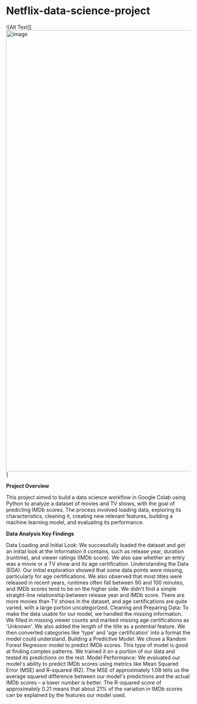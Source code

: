# Netflix-data-science-project
![Alt Text][<img width="1600" height="1200" alt="image" src="https://github.com/user-attachments/assets/fac526a2-1ff6-4d90-9139-bcaed9b5524d" />
]


**Project Overview**

This project aimed to build a data science workflow in Google Colab using Python to analyze a dataset of movies and TV shows, with the goal of predicting IMDb scores. The process involved loading data, exploring its characteristics, cleaning it, creating new relevant features, building a machine learning model, and evaluating its performance.

**Data Analysis Key Findings**

Data Loading and Initial Look: We successfully loaded the dataset and got an initial look at the information it contains, such as release year, duration (runtime), and viewer ratings (IMDb score). We also saw whether an entry was a movie or a TV show and its age certification.
Understanding the Data (EDA): Our initial exploration showed that some data points were missing, particularly for age certifications. We also observed that most titles were released in recent years, runtimes often fall between 90 and 100 minutes, and IMDb scores tend to be on the higher side. We didn't find a simple straight-line relationship between release year and IMDb score. There are more movies than TV shows in the dataset, and age certifications are quite varied, with a large portion uncategorized.
Cleaning and Preparing Data: To make the data usable for our model, we handled the missing information. We filled in missing viewer counts and marked missing age certifications as 'Unknown'. We also added the length of the title as a potential feature. We then converted categories like 'type' and 'age certification' into a format the model could understand.
Building a Predictive Model: We chose a Random Forest Regressor model to predict IMDb scores. This type of model is good at finding complex patterns. We trained it on a portion of our data and tested its predictions on the rest.
Model Performance: We evaluated our model's ability to predict IMDb scores using metrics like Mean Squared Error (MSE) and R-squared (R2). The MSE of approximately 1.08 tells us the average squared difference between our model's predictions and the actual IMDb scores – a lower number is better. The R-squared score of approximately 0.21 means that about 21% of the variation in IMDb scores can be explained by the features our model used.
